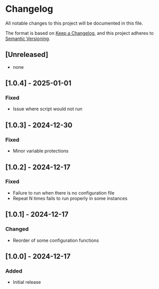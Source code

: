 # Changelog

All notable changes to this project will be documented in this file.

The format is based on [Keep a Changelog](https://keepachangelog.com/en/1.1.0/),
and this project adheres to [Semantic Versioning](https://semver.org/spec/v2.0.0.html).

## [Unreleased]

- none

## [1.0.4] - 2025-01-01

### Fixed

- Issue where script would not run

## [1.0.3] - 2024-12-30

### Fixed

- Minor variable protections

## [1.0.2] - 2024-12-17

### Fixed

- Failure to run when there is no configuration file
- Repeat N times fails to run properly in some instances

## [1.0.1] - 2024-12-17

### Changed

- Reorder of some configuration functions

## [1.0.0] - 2024-12-17

### Added

- Initial release
